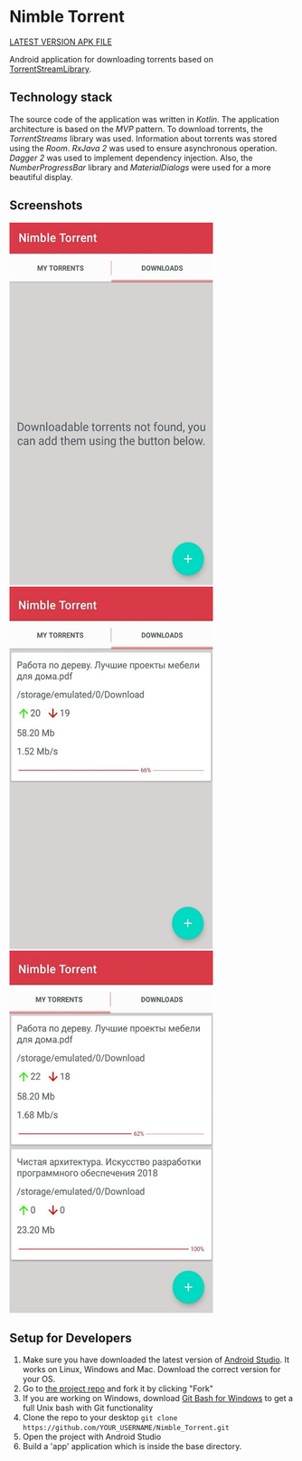 # Nimble Torrent
 
[LATEST VERSION APK FILE](https://github.com/Nekobitlz/Nimble_Torrent/blob/master/apks/NimbleTorrent-1.0.apk)

Android application for downloading torrents based on [TorrentStreamLibrary](https://github.com/TorrentStream/TorrentStream-Android).

## Technology stack 
The source code of the application was written in *Kotlin*. The application architecture is based on the *MVP* pattern. To download torrents, the *TorrentStreams* library was used. Information about torrents was stored using the *Room*. *RxJava 2* was used to ensure asynchronous operation. *Dagger 2* was used to implement dependency injection. Also, the *NumberProgressBar* library and *MaterialDialogs* were used for a more beautiful display.

## Screenshots
<img src="/screenshots/no_torrents.jpg" width="360" height="640"> <img src="/screenshots/downloads.jpg" width="360" height="640"> <img src="/screenshots/all_torrents.jpg" width="360" height="640">

## Setup for Developers
1. Make sure you have downloaded the latest version of [Android Studio](https://developer.android.com/sdk/index.html). It works on Linux, Windows and Mac. Download the correct version for your OS.
2. Go to [the project repo](https://github.com/Nekobitlz/Nimble_Torrent) and fork it by clicking "Fork" 
3. If you are working on Windows, download [Git Bash for Windows](https://git-for-windows.github.io/) to get a full Unix bash with Git functionality
4. Clone the repo to your desktop `git clone https://github.com/YOUR_USERNAME/Nimble_Torrent.git`
5. Open the project with Android Studio 
6. Build a 'app' application which is inside the base directory.
